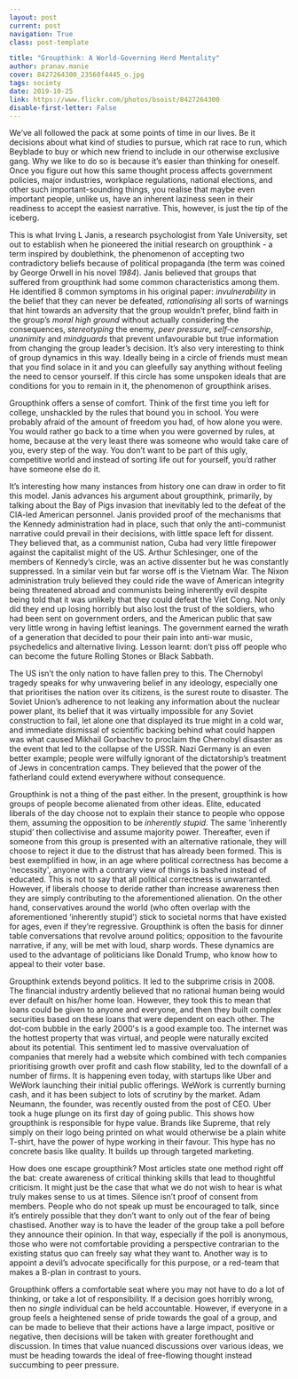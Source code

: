 ```yaml
---
layout: post
current: post
navigation: True
class: post-template

title: "Groupthink: A World-Governing Herd Mentality"
author: pranav.manie
cover: 8427264300_23560f4445_o.jpg
tags: society
date: 2019-10-25
link: https://www.flickr.com/photos/bsoist/8427264300
disable-first-letter: False
---
```

We’ve all followed the pack at some points of time in our lives. Be it decisions
about what kind of studies to pursue, which rat race to run, which Beyblade to
buy or which new friend to include in our otherwise exclusive gang. Why we like
to do so is because it’s easier than thinking for oneself. Once you figure out
how this same thought process affects government policies, major industries,
workplace regulations, national elections, and other such important-sounding
things, you realise that maybe even important people, unlike us, have an
inherent laziness seen in their readiness to accept the easiest narrative. This,
however, is just the tip of the iceberg.

This is what Irving L Janis, a research psychologist from Yale University, set
out to establish when he pioneered the initial research on groupthink - a term
inspired by doublethink, the phenomenon of accepting two contradictory beliefs
because of political propaganda (the term was coined by George Orwell in his
novel *1984*). Janis believed that groups that suffered from groupthink had some
common characteristics among them. He identified 8 common symptoms in his
original paper: *invulnerability* in the belief that they can never be defeated,
*rationalising* all sorts of warnings that hint towards an adversity that the
group wouldn’t prefer, blind faith in the group’s *moral high ground* without
actually considering the consequences, *stereotyping* the enemy, *peer
pressure*, *self-censorship*, *unanimity* and *mindguards* that prevent
unfavourable but true information from changing the group leader’s decision.
It’s also very interesting to think of group dynamics in this way. Ideally being
in a circle of friends must mean that you find solace in it and you can
gleefully say anything without feeling the need to censor yourself. If this
circle has some unspoken ideals that are conditions for you to remain in it, the
phenomenon of groupthink arises.

Groupthink offers a sense of comfort. Think of the first time you left for
college, unshackled by the rules that bound you in school. You were probably
afraid of the amount of freedom you had, of how alone you were. You would rather
go back to a time when you were governed by rules, at home, because at the very
least there was someone who would take care of you, every step of the way. You
don’t want to be part of this ugly, competitive world and instead of sorting
life out for yourself, you’d rather have someone else do it.

It’s interesting how many instances from history one can draw in order to fit
this model. Janis advances his argument about groupthink, primarily, by talking
about the Bay of Pigs invasion that inevitably led to the defeat of the CIA-led
American personnel. Janis provided proof of the mechanisms that the Kennedy
administration had in place, such that only the anti-communist narrative could
prevail in their decisions, with little space left for dissent. They believed
that, as a communist nation, Cuba had very little firepower against the
capitalist might of the US. Arthur Schlesinger, one of the members of Kennedy’s
circle, was an active dissenter but he was constantly suppressed. In a similar
vein but far worse off is the Vietnam War. The Nixon administration truly
believed they could ride the wave of American integrity being threatened abroad
and communists being inherently evil despite being told that it was unlikely
that they could defeat the Viet Cong. Not only did they end up losing horribly
but also lost the trust of the soldiers, who had been sent on government orders,
and the American public that saw very little wrong in having leftist leanings.
The government earned the wrath of a generation that decided to pour their pain
into anti-war music, psychedelics and alternative living. Lesson learnt: don’t
piss off people who can become the future Rolling Stones or Black Sabbath.

The US isn’t the only nation to have fallen prey to this. The Chernobyl tragedy
speaks for why unwavering belief in any ideology, especially one that
prioritises the nation over its citizens, is the surest route to disaster. The
Soviet Union’s adherence to not leaking any information about the nuclear power
plant, its belief that it was virtually impossible for any Soviet construction
to fail, let alone one that displayed its true might in a cold war, and
immediate dismissal of scientific backing behind what could happen was what
caused Mikhail Gorbachev to proclaim the Chernobyl disaster as the event that
led to the collapse of the USSR. Nazi Germany is an even better example; people
were wilfully ignorant of the dictatorship’s treatment of Jews in concentration
camps. They believed that the power of the fatherland could extend everywhere
without consequence.

Groupthink is not a thing of the past either. In the present, groupthink is how
groups of people become alienated from other ideas. Elite, educated liberals of
the day choose not to explain their stance to people who oppose them, assuming
the opposition to be *inherently stupid*. The same ‘inherently stupid’ then
collectivise and assume majority power. Thereafter, even if someone from this
group is presented with an alternative rationale, they will choose to reject it
due to the distrust that has already been formed. This is best exemplified in
how, in an age where political correctness has become a 'necessity', anyone with
a contrary view of things is bashed instead of educated. This is not to say that
all political correctness is unwarranted. However, if liberals choose to deride
rather than increase awareness then they are simply contributing to the
aforementioned alienation. On the other hand, conservatives around the world
(who often overlap with the aforementioned ‘inherently stupid’) stick to
societal norms that have existed for ages, even if they’re regressive.
Groupthink is often the basis for dinner table conversations that revolve around
politics; opposition to the favourite narrative, if any, will be met with loud,
sharp words. These dynamics are used to the advantage of politicians like Donald
Trump, who know how to appeal to their voter base.

Groupthink extends beyond politics. It led to the subprime crisis in 2008. The
financial industry ardently believed that no rational human being would ever
default on his/her home loan. However, they took this to mean that loans could
be given to anyone and everyone, and then they built complex securities based on
these loans that were dependent on each other. The dot-com bubble in the early
2000's is a good example too. The internet was the hottest property that was
virtual, and people were naturally excited about its potential. This sentiment
led to massive overvaluation of companies that merely had a website which
combined with tech companies prioritising growth over profit and cash flow
stability, led to the downfall of a number of firms. It is happening even today,
with startups like Uber and WeWork launching their initial public offerings.
WeWork is currently burning cash, and it has been subject to lots of scrutiny by
the market. Adam Neumann, the founder, was recently ousted from the post of CEO.
Uber took a huge plunge on its first day of going public. This shows how
groupthink is responsible for hype value. Brands like Supreme, that rely simply
on their logo being printed on what would otherwise be a plain white T-shirt,
have the power of hype working in their favour. This hype has no concrete basis
like quality. It builds up through targeted marketing.

How does one escape groupthink? Most articles state one method right off the
bat: create awareness of critical thinking skills that lead to thoughtful
criticism. It might just be the case that what we do not wish to hear is what
truly makes sense to us at times. Silence isn’t proof of consent from members.
People who do not speak up must be encouraged to talk, since it’s entirely
possible that they don’t want to only out of the fear of being chastised.
Another way is to have the leader of the group take a poll before they announce
their opinion. In that way, especially if the poll is anonymous, those who were
not comfortable providing a perspective contrarian to the existing status quo
can freely say what they want to. Another way is to appoint a devil’s advocate
specifically for this purpose, or a red-team that makes a B-plan in contrast to
yours.

Groupthink offers a comfortable seat where you may not have to do a lot of
thinking, or take a lot of responsibility. If a decision goes horribly wrong,
then no *single* individual can be held accountable. However, if everyone in a
group feels a heightened sense of pride towards the goal of a group, and can be
made to believe that their actions have a large impact, positive or negative,
then decisions will be taken with greater forethought and discussion. In times
that value nuanced discussions over various ideas, we must be heading towards
the ideal of free-flowing thought instead succumbing to peer pressure.
